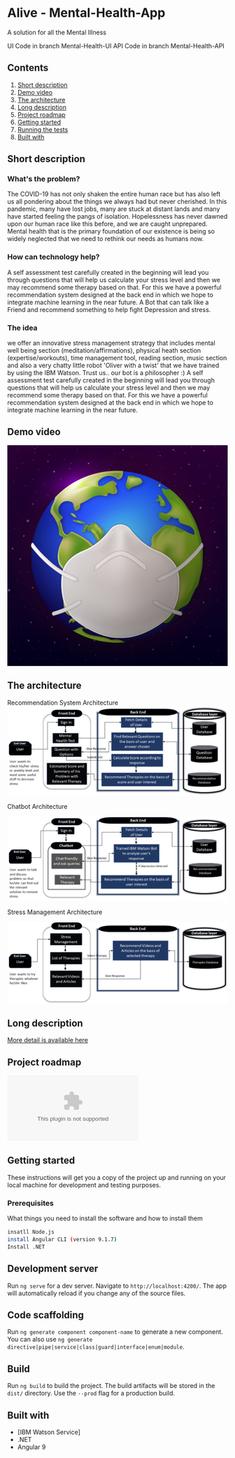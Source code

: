 # Alive - Mental-Health-App
A solution for all the Mental Illness

UI Code in branch Mental-Health-UI
API Code in branch Mental-Health-API



## Contents

1. [Short description](#short-description)
1. [Demo video](#demo-video)
1. [The architecture](#the-architecture)
1. [Long description](#long-description)
1. [Project roadmap](#project-roadmap)
1. [Getting started](#getting-started)
1. [Running the tests](#running-the-tests)
1. [Built with](#built-with)


## Short description

### What's the problem?
The COVID-19  has not only shaken the entire human race but has also left us all pondering  about the things we always had but never cherished. In this pandemic, many have lost jobs, many are stuck at distant lands and many have started feeling the pangs of isolation. Hopelessness has never dawned upon our human race like this before, and we are caught unprepared.  Mental health that is the primary foundation of our existence is being so widely neglected that we need to rethink our needs as humans now.


### How can technology help?

A self assessment test carefully created in the beginning will lead you through questions that will help us calculate your stress level and then we may recommend some therapy based on that. For this we have a powerful recommendation system designed at the back end in which we hope to integrate machine learning in the near future.
A Bot that can talk like a Friend and recommend something to help fight Depression and stress.

### The idea

we offer an innovative stress management strategy that includes mental well being section (meditation/affirmations), physical heath section (expertise/workouts), time management tool, reading section, music section and
also a very chatty little robot 'Oliver with a twist' that we have trained by using the IBM Watson. Trust us.. our bot is a philosopher :)
A self assessment test carefully created in the beginning will lead you through questions that will help us calculate your stress level and then we may recommend some therapy based on that. For this we have a powerful recommendation system designed at the back end in which we hope to integrate machine learning in the near future.

## Demo video

[![Watch the video](https://github.com/sahajoydeep2002/Alive/blob/main/earth.jpeg)](https://youtu.be/5AidP-2GsTk)

## The architecture
Recommendation System Architecture
![Video transcription/translation app](https://github.com/sahajoydeep2002/Alive/blob/main/Recommend.png)

Chatbot Architecture

![Video transcription/translation app](https://github.com/sahajoydeep2002/Alive/blob/main/chatbot.png)


Stress Management Architecture

![Video transcription/translation app](https://github.com/sahajoydeep2002/Alive/blob/main/stress.png)


## Long description

[More detail is available here](https://github.com/sahajoydeep2002/Alive/raw/main/MentalHealthApp%20(1).pptx)

## Project roadmap

![Roadmap](https://github.com/sahajoydeep2002/Alive/raw/main/MentalHealthApp%20(1).pptx)

## Getting started

These instructions will get you a copy of the project up and running on your local machine for development and testing purposes.

### Prerequisites

What things you need to install the software and how to install them

```bash
insatll Node.js
install Angular CLI (version 9.1.7)
Install .NET
```
## Development server

Run `ng serve` for a dev server. Navigate to `http://localhost:4200/`. The app will automatically reload if you change any of the source files.

## Code scaffolding

Run `ng generate component component-name` to generate a new component. You can also use `ng generate directive|pipe|service|class|guard|interface|enum|module`.

## Build

Run `ng build` to build the project. The build artifacts will be stored in the `dist/` directory. Use the `--prod` flag for a production build.


## Built with

* [IBM Watson Service]
* .NET 
* Angular 9
